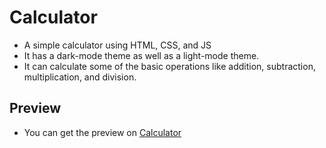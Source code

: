 # Calculator
 - A simple calculator using HTML, CSS, and JS <br>
 - It has a dark-mode theme as well as a light-mode theme. <br>
 - It can calculate some of the basic operations like addition, subtraction, multiplication, and division. <br>
 
 ## Preview
 - You can get the preview on <a href="https://jashkarangiya.github.io/calculator/" target="_blank">Calculator</a>
